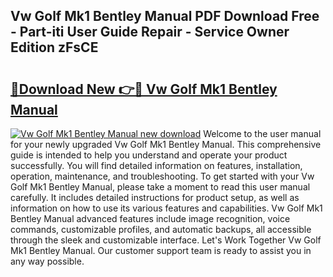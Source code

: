 ## Vw Golf Mk1 Bentley Manual PDF Download Free - Part-iti User Guide Repair - Service Owner Edition zFsCE

# <h2><a href="http://bc65464.oget.top/?id=Vw+Golf+Mk1+Bentley+Manual">🔗Download New 👉🔴 Vw Golf Mk1 Bentley Manual</a></h2>

[![Vw Golf Mk1 Bentley Manual new download](https://i.imgur.com/5g1atiW.png)](http://bc65464.oget.top/?id=Vw+Golf+Mk1+Bentley+Manual)
Welcome to the user manual for your newly upgraded Vw Golf Mk1 Bentley Manual. This comprehensive guide is intended to help you understand and operate your product successfully. You will find detailed information on features, installation, operation, maintenance, and troubleshooting. To get started with your Vw Golf Mk1 Bentley Manual, please take a moment to read this user manual carefully. It includes detailed instructions for product setup, as well as information on how to use its various features and capabilities. Vw Golf Mk1 Bentley Manual advanced features include image recognition, voice commands, customizable profiles, and automatic backups, all accessible through the sleek and customizable interface. Let's Work Together Vw Golf Mk1 Bentley Manual. Our customer support team is ready to assist you in any way possible.
